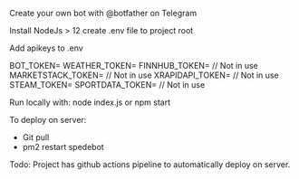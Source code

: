 Create your own bot with @botfather on Telegram

Install NodeJs > 12
create .env file to project root

Add apikeys to .env

BOT_TOKEN=
WEATHER_TOKEN=
FINNHUB_TOKEN= // Not in use
MARKETSTACK_TOKEN= // Not in use
XRAPIDAPI_TOKEN= // Not in use
STEAM_TOKEN=
SPORTDATA_TOKEN= // Not in use

Run locally with: node index.js or npm start

To deploy on server:

- Git pull
- pm2 restart spedebot

Todo:
Project has github actions pipeline to automatically deploy on server.
